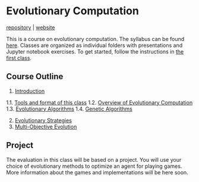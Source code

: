 # Evolutionary Computation

[repository](https://github.com/d9w/evolution/) | [website](https://d9w.github.io/evolution/)

This is a course on evolutionary computation. The syllabus can be found
[here](syllabus.pdf). Classes are organized as individual folders with
presentations and Jupyter notebook exercises. To get started, follow the
instructions in [the first class](1_introduction).

## Course Outline

1. [Introduction](1_introduction)

  1.1. [Tools and format of this class](https://d9w.github.io/evolution/1_introduction/1_tools.html/)
  1.2. [Overview of Evolutionary Computation](https://d9w.github.io/evolution/1_introduction/2_overview.html/)
  1.3. [Evolutionary Algorithms](https://github.com/d9w/evolution/blob/master/1_introduction/3_EAs.ipynb)
  1.4. [Genetic Algorithms](https://github.com/d9w/evolution/blob/master/1_introduction/3_GAs.ipynb)

2. [Evolutionary Strategies](2_strategies)
3. [Multi-Objective Evolution](3_moo)

## Project

The evaluation in this class will be based on a project. You will use your
choice of evolutionary methods to optimize an agent for playing games. More
information about the games and implementations will be here soon.
